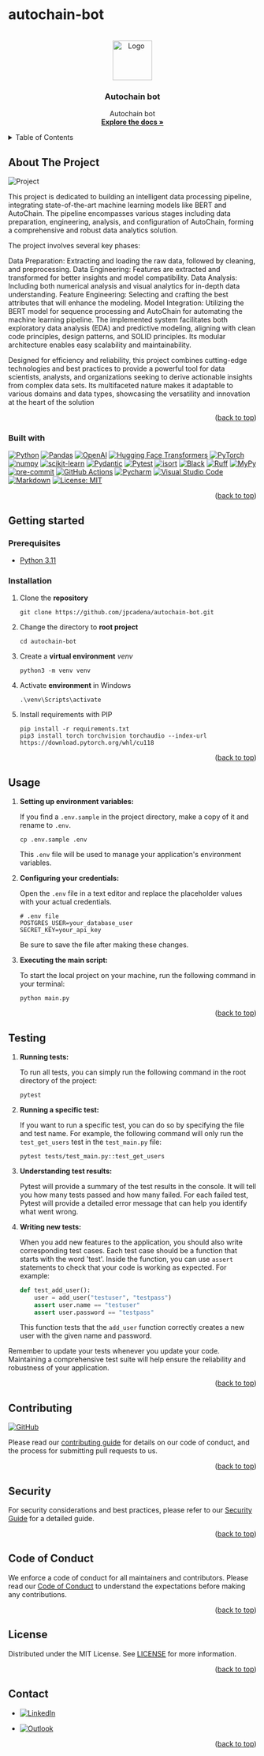# autochain-bot

<!-- Improved compatibility of back to top link: See: https://github.com/othneildrew/Best-README-Template/pull/73 -->
<a name="readme-top"></a>

<!-- PROJECT SHIELDS -->
<!--
*** Markdown "reference style" links for readability.
*** Reference links are enclosed in brackets [ ] instead of parentheses ( ).
-->


<!-- PROJECT LOGO -->
<br />
<div align="center">
  <a href="https://github.com/othneildrew/Best-README-Template">
    <img src="assets/static/images/logo.png" alt="Logo" width="80" height="80">
  </a>

<h3 align="center">Autochain bot</h3>

  <p align="center">
    Autochain bot
    <br />
    <a href="https://github.com/jpcadena/autochain-bot"><strong>Explore the docs »</strong></a>
    <br />
  </p>
</div>


<!-- TABLE OF CONTENTS -->
<details>
  <summary>Table of Contents</summary>
  <ol>
    <li>
      <a href="#about-the-project">About The Project</a>
      <ul>
        <li><a href="#built-with">Built With</a></li>
      </ul>
    </li>
    <li>
      <a href="#getting-started">Getting Started</a>
      <ul>
        <li><a href="#prerequisites">Prerequisites</a></li>
        <li><a href="#installation">Installation</a></li>
      </ul>
    </li>
    <li><a href="#usage">Usage</a></li>
    <li><a href="#testing">Testing</a></li>
    <li><a href="#contributing">Contributing</a></li>
    <li><a href="#security">Security</a></li>
    <li><a href="#code-of-conduct">Code of Conduct</a></li>
    <li><a href="#license">License</a></li>
    <li><a href="#contact">Contact</a></li>
  </ol>
</details>



<!-- ABOUT THE PROJECT -->

## About The Project

![Project][project-screenshot]

This project is dedicated to building an intelligent data processing pipeline,
integrating state-of-the-art machine learning models like BERT and AutoChain.
The pipeline encompasses various stages including data preparation, engineering,
analysis, and configuration of AutoChain, forming a comprehensive and robust
data analytics solution.

The project involves several key phases:

Data Preparation: Extracting and loading the raw data, followed by cleaning, and
preprocessing.
Data Engineering: Features are extracted and transformed for better insights and
model compatibility.
Data Analysis: Including both numerical analysis and visual analytics for
in-depth data understanding.
Feature Engineering: Selecting and crafting the best attributes that will
enhance the modeling.
Model Integration: Utilizing the BERT model for sequence processing and
AutoChain for automating the machine learning pipeline.
The implemented system facilitates both exploratory data analysis (EDA) and
predictive modeling, aligning with clean code principles, design patterns, and
SOLID principles. Its modular architecture enables easy scalability and
maintainability.

Designed for efficiency and reliability, this project combines cutting-edge
technologies and best practices to provide a powerful tool for data scientists,
analysts, and organizations seeking to derive actionable insights from complex
data sets. Its multifaceted nature makes it adaptable to various domains and
data types, showcasing the versatility and innovation at the heart of the
solution

<p align="right">(<a href="#readme-top">back to top</a>)</p>

### Built with

[![Python][python-shield]][python-url] [![Pandas][pandas-shield]][pandas-url] [![OpenAI][openai-shield]][openai-url] [![Hugging Face Transformers][transformers-shield]][transformers-url] [![PyTorch][pytorch-shield]][pytorch-url] [![numpy][numpy-shield]][numpy-url] [![scikit-learn][scikit-learn-shield]][scikit-learn-url] [![Pydantic][pydantic-shield]][pydantic-url] [![Pytest][pytest-shield]][pytest-url] [![isort][isort-shield]][isort-url] [![Black][black-shield]][black-url] [![Ruff][ruff-shield]][ruff-url] [![MyPy][mypy-shield]][mypy-url][![pre-commit][pre-commit-shield]][pre-commit-url] [![GitHub Actions][github-actions-shield]][github-actions-url] [![Pycharm][pycharm-shield]][pycharm-url] [![Visual Studio Code][visual-studio-code-shield]][visual-studio-code-url] [![Markdown][markdown-shield]][markdown-url] [![License: MIT][license-shield]][license-url]


<p align="right">(<a href="#readme-top">back to top</a>)</p>


<!-- GETTING STARTED -->

## Getting started

### Prerequisites

* [Python 3.11][python-url]

### Installation

1. Clone the **repository**
    ```
    git clone https://github.com/jpcadena/autochain-bot.git
    ```
2. Change the directory to **root project**
    ```
    cd autochain-bot
    ```
3. Create a **virtual environment** *venv*
    ```
    python3 -m venv venv
    ```
4. Activate **environment** in Windows
    ```
    .\venv\Scripts\activate
    ```
5. Install requirements with PIP
    ```
    pip install -r requirements.txt
    pip3 install torch torchvision torchaudio --index-url https://download.pytorch.org/whl/cu118
    ```

<p align="right">(<a href="#readme-top">back to top</a>)</p>



<!-- USAGE EXAMPLES -->

## Usage

1. **Setting up environment variables:**

   If you find a `.env.sample` in the project directory, make a copy of it and
   rename to `.env`.

   ```
   cp .env.sample .env
   ```

   This `.env` file will be used to manage your application's environment
   variables.

2. **Configuring your credentials:**

   Open the `.env` file in a text editor and replace the placeholder values with
   your actual credentials.

   ```
   # .env file
   POSTGRES_USER=your_database_user
   SECRET_KEY=your_api_key
   ```

   Be sure to save the file after making these changes.

3. **Executing the main script:**

   To start the local project on your machine, run the following command in
   your terminal:

   ```
   python main.py
   ```

<p align="right">(<a href="#readme-top">back to top</a>)</p>


<!-- TESTING -->

## Testing

1. **Running tests:**

   To run all tests, you can simply run the following command in the root
   directory of the project:

   ```
   pytest
   ```

2. **Running a specific test:**

   If you want to run a specific test, you can do so by specifying the file and
   test name. For example, the following command will only run
   the `test_get_users` test in the `test_main.py` file:

   ```
   pytest tests/test_main.py::test_get_users
   ```

3. **Understanding test results:**

   Pytest will provide a summary of the test results in the console. It will
   tell you how many tests passed and how many failed. For each failed test,
   Pytest will provide a detailed error message that can help you identify what
   went wrong.

4. **Writing new tests:**

   When you add new features to the application, you should also write
   corresponding test cases. Each test case should be a function that starts
   with the word 'test'. Inside the function, you can use `assert` statements to
   check that your code is working as expected. For example:

   ```python
   def test_add_user():
       user = add_user("testuser", "testpass")
       assert user.name == "testuser"
       assert user.password == "testpass"
   ```

   This function tests that the `add_user` function correctly creates a new user
   with the given name and password.

Remember to update your tests whenever you update your code. Maintaining a
comprehensive test suite will help ensure the reliability and robustness of your
application.

<p align="right">(<a href="#readme-top">back to top</a>)</p>


<!-- CONTRIBUTING -->

## Contributing

[![GitHub][github-shield]][github-url]

Please read our [contributing guide](CONTRIBUTING.md) for details on our code of
conduct, and the process for submitting pull requests to us.

<p align="right">(<a href="#readme-top">back to top</a>)</p>

## Security

For security considerations and best practices, please refer to
our [Security Guide](SECURITY.md) for a detailed guide.

<p align="right">(<a href="#readme-top">back to top</a>)</p>


<!-- CODE_OF_CONDUCT -->

## Code of Conduct

We enforce a code of conduct for all maintainers and contributors. Please read
our [Code of Conduct](CODE_OF_CONDUCT.md) to understand the expectations before
making any contributions.

<p align="right">(<a href="#readme-top">back to top</a>)</p>


<!-- LICENSE -->

## License

Distributed under the MIT License. See [LICENSE](LICENSE) for more information.

<p align="right">(<a href="#readme-top">back to top</a>)</p>


<!-- CONTACT -->

## Contact

- [![LinkedIn][linkedin-shield]][linkedin-url]

- [![Outlook][outlook-shield]](mailto:jpcadena@espol.edu.ec?subject=[GitHub]autochain-bot)

<p align="right">(<a href="#readme-top">back to top</a>)</p>



<!-- MARKDOWN LINKS & IMAGES -->
<!-- https://www.markdownguide.org/basic-syntax/#reference-style-links -->

[project-screenshot]: assets/static/images/project.png

[//]: # "Shields"

[linkedin-shield]: https://img.shields.io/badge/linkedin-%230077B5.svg?style=for-the-badge&logo=linkedin&logoColor=white

[outlook-shield]: https://img.shields.io/badge/Microsoft_Outlook-0078D4?style=for-the-badge&logo=microsoft-outlook&logoColor=white

[python-shield]: https://img.shields.io/badge/python-3670A0?style=for-the-badge&logo=python&logoColor=ffdd54

[pydantic-shield]: https://img.shields.io/badge/Pydantic-FF43A1?style=for-the-badge&logo=pydantic&logoColor=white

[pycharm-shield]: https://img.shields.io/badge/PyCharm-21D789?style=for-the-badge&logo=pycharm&logoColor=white

[markdown-shield]: https://img.shields.io/badge/Markdown-000000?style=for-the-badge&logo=markdown&logoColor=white

[github-shield]: https://img.shields.io/badge/github-%23121011.svg?style=for-the-badge&logo=github&logoColor=white

[ruff-shield]: https://img.shields.io/endpoint?url=https://raw.githubusercontent.com/charliermarsh/ruff/main/assets/badge/v1.json

[black-shield]: https://img.shields.io/badge/code%20style-black-000000.svg?style=for-the-badge&logo=appveyor

[mypy-shield]: https://img.shields.io/badge/mypy-checked-2A6DB2.svg?style=for-the-badge&logo=appveyor

[pytest-shield]: https://img.shields.io/badge/Pytest-0A9EDC?style=for-the-badge&logo=pytest&logoColor=white

[visual-studio-code-shield]: https://img.shields.io/badge/Visual_Studio_Code-007ACC?style=for-the-badge&logo=visual-studio-code&logoColor=white

[poetry-shield]: https://img.shields.io/endpoint?url=https://raw.githubusercontent.com/python-poetry/website/main/static/badge/v0.json

[isort-shield]: https://img.shields.io/badge/%20imports-isort-%231674b1?style=flat&labelColor=ef8336

[github-actions-shield]: https://img.shields.io/badge/github%20actions-%232671E5.svg?style=for-the-badge&logo=githubactions&logoColor=white

[pre-commit-shield]: https://img.shields.io/badge/pre--commit-F7B93E?style=for-the-badge&logo=pre-commit&logoColor=white

[license-shield]: https://img.shields.io/badge/License-MIT-yellow.svg

[pandas-shield]: https://img.shields.io/badge/pandas-%23150458.svg?style=for-the-badge&logo=pandas&logoColor=white

[numpy-shield]: https://img.shields.io/badge/numpy-%23013243.svg?style=for-the-badge&logo=numpy&logoColor=white

[scikit-Learn-shield]: https://img.shields.io/badge/scikit--learn-%23F7931E.svg?style=for-the-badge&logo=scikit-learn&logoColor=white

[openai-shield]: https://img.shields.io/badge/OpenAI-ChatGPT-blue

[transformers-shield]: https://img.shields.io/badge/Hugging%20Face-Transformers-brightgreen

[pytorch-shield]: https://img.shields.io/badge/PyTorch-red

[//]: # "URL"

[linkedin-url]: https://linkedin.com/in/juanpablocadenaaguilar

[python-url]: https://docs.python.org/3.11/

[python-url]: https://www.python.org/

[pydantic-url]: https://docs.pydantic.dev

[pycharm-url]: https://www.jetbrains.com/pycharm/

[markdown-url]: https://daringfireball.net/projects/markdown/

[github-url]: https://github.com/jpcadena/autochain-bot

[ruff-url]: https://beta.ruff.rs/docs/

[black-url]: https://github.com/psf/black

[mypy-url]: http://mypy-lang.org/

[pytest-url]: https://docs.pytest.org/en/7.2.x/

[visual-studio-code-url]: https://code.visualstudio.com/

[poetry-url]: https://python-poetry.org/

[isort-url]: https://pycqa.github.io/isort/

[github-actions-url]: https://github.com/features/actions

[pre-commit-url]: https://pre-commit.com/

[license-url]: https://opensource.org/licenses/MIT

[pandas-url]: https://pandas.pydata.org/docs/

[numpy-url]: https://numpy.org/

[scikit-learn-url]: https://scikit-learn.org/stable/

[openai-url]: https://www.openai.com/

[transformers-url]: https://huggingface.co/transformers/

[pytorch-url]: https://pytorch.org/
